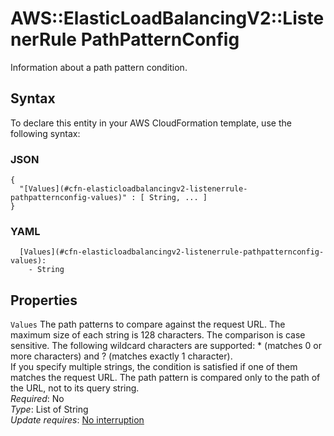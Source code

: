 # AWS::ElasticLoadBalancingV2::ListenerRule PathPatternConfig<a name="aws-properties-elasticloadbalancingv2-listenerrule-pathpatternconfig"></a>

Information about a path pattern condition\.

## Syntax<a name="aws-properties-elasticloadbalancingv2-listenerrule-pathpatternconfig-syntax"></a>

To declare this entity in your AWS CloudFormation template, use the following syntax:

### JSON<a name="aws-properties-elasticloadbalancingv2-listenerrule-pathpatternconfig-syntax.json"></a>

```
{
  "[Values](#cfn-elasticloadbalancingv2-listenerrule-pathpatternconfig-values)" : [ String, ... ]
}
```

### YAML<a name="aws-properties-elasticloadbalancingv2-listenerrule-pathpatternconfig-syntax.yaml"></a>

```
  [Values](#cfn-elasticloadbalancingv2-listenerrule-pathpatternconfig-values):
    - String
```

## Properties<a name="aws-properties-elasticloadbalancingv2-listenerrule-pathpatternconfig-properties"></a>

`Values` <a name="cfn-elasticloadbalancingv2-listenerrule-pathpatternconfig-values"></a>
The path patterns to compare against the request URL\. The maximum size of each string is 128 characters\. The comparison is case sensitive\. The following wildcard characters are supported: \* \(matches 0 or more characters\) and ? \(matches exactly 1 character\)\.  
If you specify multiple strings, the condition is satisfied if one of them matches the request URL\. The path pattern is compared only to the path of the URL, not to its query string\.  
_Required_: No  
_Type_: List of String  
_Update requires_: [No interruption](https://docs.aws.amazon.com/AWSCloudFormation/latest/UserGuide/using-cfn-updating-stacks-update-behaviors.html#update-no-interrupt)
